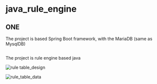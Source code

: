 # java_rule_engine

## ONE

The project is based Spring Boot framework, with the MariaDB (same as MysqlDB)

## 

The project is rule engine based java

![rule table_design](https://cloud.githubusercontent.com/assets/13716195/22633466/a8533232-ec5c-11e6-99eb-2d825655253a.PNG)

![rule_table_data](https://cloud.githubusercontent.com/assets/13716195/22633564/8b00b3c0-ec5d-11e6-818a-aec8ef80fd2b.png)


